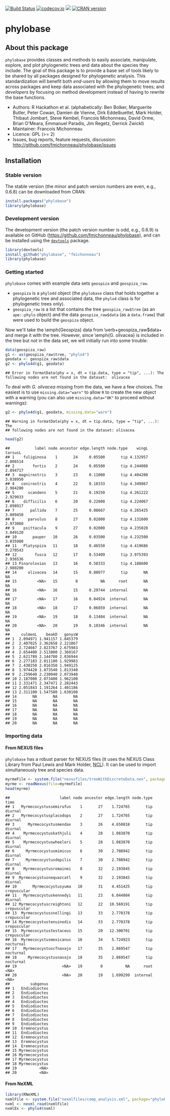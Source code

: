 

[![Build Status](https://travis-ci.org/fmichonneau/phylobase.png?branch=master)](https://travis-ci.org/fmichonneau/phylobase)
[![codecov.io](http://codecov.io/github/fmichonneau/phylobase/coverage.svg?branch=master)](http://codecov.io/github/fmichonneau/phylobase?branch=master)
![](http://cranlogs.r-pkg.org/badges/phylobase)
[![CRAN version](http://www.r-pkg.org/badges/version/phylobase)](http://cran.r-project.org/package=phylobase)

# phylobase

## About this package

`phylobase` provides classes and methods to easily associate, manipulate,
explore, and plot phylogenetic trees and data about the species they
include. The goal of this package is to provide a base set of tools likely to be
shared by all packages designed for phylogenetic analysis. This standardization
will benefit both *end-users* by allowing them to move results across packages
and keep data associated with the phylogenetic trees; and *developers* by
focusing on method development instead of having to rewrite the base functions.

- Authors: R Hackathon et al. (alphabetically: Ben Bolker, Marguerite Butler,
  Peter Cowan, Damien de Vienne, Dirk Eddelbuettel, Mark Holder, Thibaut
  Jombart, Steve Kembel, Francois Michonneau, David Orme, Brian O'Meara,
  Emmanuel Paradis, Jim Regetz, Derrick Zwickl)
- Maintainer: Francois Michonneau
- Licence: GPL (>= 2)
- Issues, bug reports, feature requests, discussion:
  http://github.com/fmichonneau/phylobase/issues

## Installation

### Stable version

The stable version (the minor and patch version numbers are even, e.g., 0.6.8)
can be downloaded from CRAN.


```r
install.packages("phylobase")
library(phylobase)
```

### Development version

The development version (the patch version number is odd, e.g., 0.6.9) is
available on GitHub (https://github.com/fmichonneau/phylobase), and can be
installed using the [`devtools`](http://cran.r-project.org/package=devtools)
package.


```r
library(devtools)
install_github("phylobase", "fmichonneau")
library(phylobase)
```

### Getting started



`phylobase` comes with example data sets `geospiza` and `geospiza_raw`.

- `geospiza` is a `phylo4d` object (the `phylobase` class that holds together a
  phylogenetic tree and associated data, the `phylo4` class is for phylogenetic
  trees only).
- `geospiza_raw` is a list that contains the tree `geospiza_raw$tree` (as an
  `ape::phylo` object) and the data `geospiza_raw$data` (as a `data.frame`) that
  were used to build the `geospiza` object.

Now we'll take the \emph{Geospiza} data from \verb+geospiza_raw$data+ and merge
it with the tree. However, since \emph{G. olivacea} is included in the tree but
not in the data set, we will initially run into some trouble:


```r
data(geospiza_raw)
g1 <- as(geospiza_raw$tree, "phylo4")
geodata <- geospiza_raw$data
g2 <- phylo4d(g1, geodata)
```

```
## Error in formatData(phy = x, dt = tip.data, type = "tip", ...): The following nodes are not found in the dataset:  olivacea
```

To deal with _G. olivacea_ missing from the data, we have a few choices. The
easiest is to use `missing.data="warn"` to allow `R` to create the new object
with a warning (you can also use `missing.data="OK"` to proceed without
warnings):


```r
g2 <- phylo4d(g1, geodata, missing.data="warn")
```

```
## Warning in formatData(phy = x, dt = tip.data, type = "tip", ...): The
## following nodes are not found in the dataset: olivacea
```

```r
head(g2)
```

```
##           label node ancestor edge.length node.type    wingL  tarsusL
## 1    fuliginosa    1       24     0.05500       tip 4.132957 2.806514
## 2        fortis    2       24     0.05500       tip 4.244008 2.894717
## 3  magnirostris    3       23     0.11000       tip 4.404200 3.038950
## 4   conirostris    4       22     0.18333       tip 4.349867 2.984200
## 5      scandens    5       21     0.19250       tip 4.261222 2.929033
## 6    difficilis    6       20     0.22800       tip 4.224067 2.898917
## 7       pallida    7       25     0.08667       tip 4.265425 3.089450
## 8      parvulus    8       27     0.02000       tip 4.131600 2.973060
## 9    psittacula    9       27     0.02000       tip 4.235020 3.049120
## 10       pauper   10       26     0.03500       tip 4.232500 3.035900
## 11   Platyspiza   11       18     0.46550       tip 4.419686 3.270543
## 12        fusca   12       17     0.53409       tip 3.975393 2.936536
## 13 Pinaroloxias   13       16     0.58333       tip 4.188600 2.980200
## 14     olivacea   14       15     0.88077       tip       NA       NA
## 15         <NA>   15        0          NA      root       NA       NA
## 16         <NA>   16       15     0.29744  internal       NA       NA
## 17         <NA>   17       16     0.04924  internal       NA       NA
## 18         <NA>   18       17     0.06859  internal       NA       NA
## 19         <NA>   19       18     0.13404  internal       NA       NA
## 20         <NA>   20       19     0.10346  internal       NA       NA
##     culmenL    beakD   gonysW
## 1  2.094971 1.941157 1.845379
## 2  2.407025 2.362658 2.221867
## 3  2.724667 2.823767 2.675983
## 4  2.654400 2.513800 2.360167
## 5  2.621789 2.144700 2.036944
## 6  2.277183 2.011100 1.929983
## 7  2.430250 2.016350 1.949125
## 8  1.974420 1.873540 1.813340
## 9  2.259640 2.230040 2.073940
## 10 2.187000 2.073400 1.962100
## 11 2.331471 2.347471 2.282443
## 12 2.051843 1.191264 1.401186
## 13 2.311100 1.547500 1.630100
## 14       NA       NA       NA
## 15       NA       NA       NA
## 16       NA       NA       NA
## 17       NA       NA       NA
## 18       NA       NA       NA
## 19       NA       NA       NA
## 20       NA       NA       NA
```

### Importing data

#### From NEXUS files

`phylobase` has a robust parser for NEXUS files (it uses the NEXUS Class Library
from Paul Lewis and Mark Holder,
[NCL](http://sourceforge.net/projects/ncl/files/)). It can be used to import
simultaneously tree and species data.


```r
myrmeFile <- system.file("nexusfiles/treeWithDiscreteData.nex", package="phylobase")
myrme <- readNexus(file=myrmeFile)
head(myrme)
```

```
##                      label node ancestor edge.length node.type        time
## 1   Myrmecocystussemirufus    1       27    1.724765       tip     diurnal
## 2   Myrmecocystusplacodops    2       27    1.724765       tip     diurnal
## 3      Myrmecocystusmendax    3       26    4.650818       tip     diurnal
## 4    Myrmecocystuskathjuli    4       28    1.083870       tip     diurnal
## 5    Myrmecocystuswheeleri    5       28    1.083870       tip     diurnal
## 6     Myrmecocystusmimicus    6       30    2.708942       tip     diurnal
## 7     Myrmecocystusdepilis    7       30    2.708942       tip     diurnal
## 8    Myrmecocystusromainei    8       32    2.193845       tip     diurnal
## 9  Myrmecocystusnequazcatl    9       32    2.193845       tip     diurnal
## 10       Myrmecocystusyuma   10       31    4.451425       tip crepuscular
## 11   Myrmecocystuskennedyi   11       23    6.044804       tip     diurnal
## 12 Myrmecocystuscreightoni   12       22   10.569191       tip crepuscular
## 13  Myrmecocystussnellingi   13       33    2.770378       tip crepuscular
## 14 Myrmecocystustenuinodis   14       33    2.770378       tip crepuscular
## 15  Myrmecocystustestaceus   15       20   12.300701       tip crepuscular
## 16  Myrmecocystusmexicanus   16       34    5.724923       tip   nocturnal
## 17   Myrmecocystuscfnavajo   17       35    2.869547       tip   nocturnal
## 18     Myrmecocystusnavajo   18       35    2.869547       tip   nocturnal
## 19                    <NA>   19        0          NA      root        <NA>
## 20                    <NA>   20       19    1.699299  internal        <NA>
##         subgenus
## 1   Endiodioctes
## 2   Endiodioctes
## 3   Endiodioctes
## 4   Endiodioctes
## 5   Endiodioctes
## 6   Endiodioctes
## 7   Endiodioctes
## 8   Endiodioctes
## 9   Endiodioctes
## 10  Eremnocystus
## 11  Endiodioctes
## 12  Eremnocystus
## 13  Eremnocystus
## 14  Eremnocystus
## 15 Myrmecocystus
## 16 Myrmecocystus
## 17 Myrmecocystus
## 18 Myrmecocystus
## 19          <NA>
## 20          <NA>
```

#### From NeXML


```r
library(RNeXML)
nxmlFile <- system.file("nexmlfiles/comp_analysis.xml", package="phylobase")
nxml <- nexml_read(nxmlFile)
nxmlEx <- phylo4(nxml)
```
